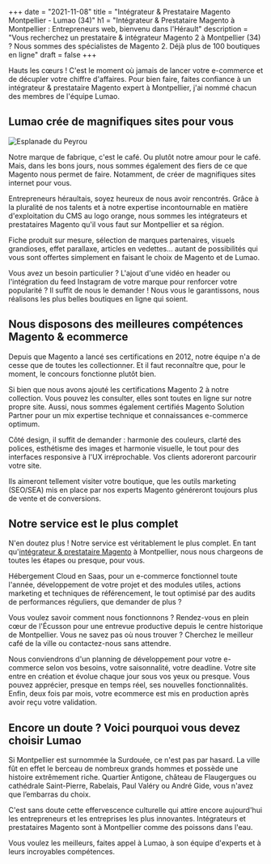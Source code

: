 +++
date = "2021-11-08"
title = "Intégrateur & Prestataire Magento Montpellier - Lumao (34)"
h1 = "Intégrateur & Prestataire Magento à Montpellier : Entrepreneurs web, bienvenu dans l'Hérault"
description = "Vous recherchez un prestataire & intégrateur Magento 2 à Montpellier (34) ? Nous sommes des spécialistes de Magento 2. Déjà plus de 100 boutiques en ligne"
draft = false
+++

<p>Hauts les cœurs ! C'est le moment où jamais de lancer votre e-commerce et de décupler votre chiffre d'affaires. Pour bien faire, faites confiance à un intégrateur & prestataire Magento expert à Montpellier, j'ai nommé chacun des membres de l'équipe Lumao.</p>
<h2>Lumao crée de magnifiques sites pour vous</h2>

<img class="animate zoomIn margin-auto" src="/images/ville/peyrou.jpg" alt="Esplanade du Peyrou" />

<p>Notre marque de fabrique, c'est le café. Ou plutôt notre amour pour le café. Mais, dans les bons jours, nous sommes également des fiers de ce que Magento nous permet de faire. Notamment, de créer de magnifiques sites internet pour vous.</p>
<p>Entrepreneurs héraultais, soyez heureux de nous avoir rencontrés. Grâce à la pluralité de nos talents et à notre expertise incontournable en matière d'exploitation du CMS au logo orange, nous sommes les intégrateurs et prestataires Magento qu'il vous faut sur Montpellier et sa région.</p>
<p>Fiche produit sur mesure, sélection de marques partenaires, visuels grandioses, effet parallaxe, articles en vedettes... autant de possibilités qui vous sont offertes simplement en faisant le choix de Magento et de Lumao.</p>
<p>Vous avez un besoin particulier ? L'ajout d'une vidéo en header ou l'intégration du feed Instagram de votre marque pour renforcer votre popularité ? Il suffit de nous le demander ! Nous vous le garantissons, nous réalisons les plus belles boutiques en ligne qui soient.</p>
<h2>Nous disposons des meilleures compétences Magento & ecommerce</h2>
<p>Depuis que Magento a lancé ses certifications en 2012, notre équipe n'a de cesse que de toutes les collectionner. Et il faut reconnaître que, pour le moment, le concours fonctionne plutôt bien.</p>
<p>Si bien que nous avons ajouté les certifications Magento 2 à notre collection. Vous pouvez les consulter, elles sont toutes en ligne sur notre propre site. Aussi, nous sommes également certifiés Magento Solution Partner pour un mix expertise technique et connaissances e-commerce optimum.</p>
<p>Côté design, il suffit de demander : harmonie des couleurs, clarté des polices, esthétisme des images et harmonie visuelle, le tout pour des interfaces responsive à l'UX irréprochable. Vos clients adoreront parcourir votre site.</p>
<p>Ils aimeront tellement visiter votre boutique, que les outils marketing (SEO/SEA) mis en place par nos experts Magento généreront toujours plus de vente et de conversions.</p>
<h2>Notre service est le plus complet</h2>

N'en doutez plus ! Notre service est véritablement le plus complet. En tant qu'[intégrateur & prestataire Magento](/ecommerce/cms/magento/prestataire/) à Montpellier, nous nous chargeons de toutes les étapes ou presque, pour vous.

<p>Hébergement Cloud en Saas, pour un e-commerce fonctionnel toute l'année, développement de votre projet et des modules utiles, actions marketing et techniques de référencement, le tout optimisé par des audits de performances réguliers, que demander de plus ?</p>
<p>Vous voulez savoir comment nous fonctionnons ? Rendez-vous en plein cœur de l'Écusson pour une entrevue productive depuis le centre historique de Montpellier. Vous ne savez pas où nous trouver ? Cherchez le meilleur café de la ville ou contactez-nous sans attendre.</p>
<p>Nous conviendrons d'un planning de développement pour votre e-commerce selon vos besoins, votre saisonnalité, votre deadline. Votre site entre en création et évolue chaque jour sous vos yeux ou presque. Vous pouvez apprécier, presque en temps réel, ses nouvelles fonctionnalités. Enfin, deux fois par mois, votre ecommerce est mis en production après avoir reçu votre validation.</p>
<h2>Encore un doute ? Voici pourquoi vous devez choisir Lumao</h2>
<p>Si Montpellier est surnommée la Surdouée, ce n'est pas par hasard. La ville fût en effet le berceau de nombreux grands hommes et possède une histoire extrêmement riche. Quartier Antigone, château de Flaugergues ou cathédrale Saint-Pierre, Rabelais, Paul Valéry ou André Gide, vous n'avez que l’embarras du choix.</p>
<p>C'est sans doute cette effervescence culturelle qui attire encore aujourd'hui les entrepreneurs et les entreprises les plus innovantes. Intégrateurs et prestataires Magento sont à Montpellier comme des poissons dans l'eau.</p>
<p>Vous voulez les meilleurs, faites appel à Lumao, à son équipe d'experts et à leurs incroyables compétences.</p>
